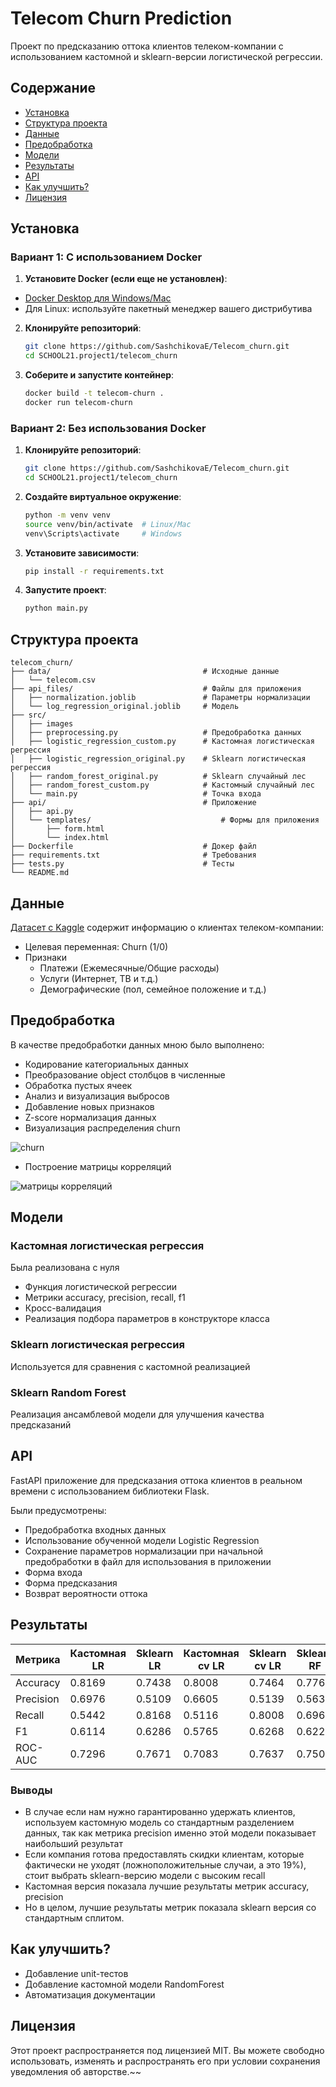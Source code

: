 # Telecom Churn Prediction

Проект по предсказанию оттока клиентов телеком-компании с использованием кастомной и sklearn-версии логистической регрессии.

## Содержание
- [Установка](#установка)
- [Структура проекта](#структура-проекта)
- [Данные](#данные)
- [Предобработка](#предобработка)
- [Модели](#модели)
- [Результаты](#результаты)
- [API](#api)
- [Как улучшить?](#как-улучшить)
- [Лицензия](#лицензия)

## Установка

### Вариант 1: С использованием Docker

1. **Установите Docker (если еще не установлен)**:
 - [Docker Desktop для Windows/Mac](https://www.docker.com/products/docker-desktop)
 - Для Linux: используйте пакетный менеджер вашего дистрибутива

2. **Клонируйте репозиторий**:
   ```bash
   git clone https://github.com/SashchikovaE/Telecom_churn.git
   cd SCHOOL21.project1/telecom_churn
   ```

3. **Соберите и запустите контейнер**:
    ```bash
   docker build -t telecom-churn .
   docker run telecom-churn
   ```
   
### Вариант 2: Без использования Docker

1. **Клонируйте репозиторий**:
   ```bash
   git clone https://github.com/SashchikovaE/Telecom_churn.git
   cd SCHOOL21.project1/telecom_churn
   ```

2. **Создайте виртуальное окружение**:
    ``` bash
   python -m venv venv
   source venv/bin/activate  # Linux/Mac
   venv\Scripts\activate     # Windows
   ```

2. **Установите зависимости**:
    ``` bash
   pip install -r requirements.txt
   ```
   
3. **Запустите проект**:
    ``` bash
   python main.py
   ```

## Структура проекта
```
telecom_churn/
├── data/                                  # Исходные данные
│   └── telecom.csv          
├── api_files/                             # Файлы для приложения
│   ├── normalization.joblib               # Параметры нормализации
│   └── log_regression_original.joblib     # Модель
├── src/
│   ├── images
│   ├── preprocessing.py                   # Предобработка данных
│   ├── logistic_regression_custom.py      # Кастомная логистическая регрессия
│   ├── logistic_regression_original.py    # Sklearn логистическая регрессия
│   ├── random_forest_original.py          # Sklearn случайный лес
│   ├── random_forest_custom.py            # Кастомный случайный лес
│   └── main.py                            # Точка входа
├── api/                                   # Приложение
│   ├── api.py
│   └── templates/                             # Формы для приложения
│       ├── form.html
│       └── index.html  
├── Dockerfile                             # Докер файл
├── requirements.txt                       # Требования
├── tests.py                               # Тесты
└── README.md
```

## Данные

[Датасет с Kaggle](https://www.kaggle.com/datasets/blastchar/telco-customer-churn) содержит информацию о клиентах телеком-компании:

- Целевая переменная: Churn (1/0)
- Признаки
    - Платежи (Ежемесячные/Общие расходы)
    - Услуги (Интернет, ТВ и т.д.)
    - Демографические (пол, семейное положение и т.д.)
  
## Предобработка

В качестве предобработки данных мною было выполнено:
- Кодирование категориальных данных
- Преобразование object столбцов в численные
- Обработка пустых ячеек
- Анализ и визуализация выбросов
- Добавление новых признаков
- Z-score нормализация данных
- Визуализация распределения churn 

![churn](src/images/churn_distribution.png)
- Построение матрицы корреляций 
 
![матрицы корреляций](src/images/correlation_matrix.png)

## Модели

### Кастомная логистическая регрессия
Была реализована с нуля
- Функция логистической регрессии
- Метрики accuracy, precision, recall, f1
- Кросс-валидация
- Реализация подбора параметров в конструкторе класса

### Sklearn логистическая регрессия
Используется для сравнения с кастомной реализацией

### Sklearn Random Forest
Реализация ансамблевой модели для улучшения качества
предсказаний

## API
FastAPI приложение для предсказания оттока клиентов
в реальном времени с использованием библиотеки Flask.

Были предусмотрены:
- Предобработка входных данных
- Использование обученной модели Logistic Regression
- Сохранение параметров нормализации при начальной
предобработки в файл для использования в приложении
- Форма входа
- Форма предсказания
- Возврат вероятности оттока


## Результаты

| Метрика   | Кастомная LR | Sklearn LR | Кастомная cv LR | Sklearn cv LR | Sklearn RF | Sklearn cv RF |
|-----------|--------------|------------|-----------------|---------------|------------|---------------|
| Accuracy  | 0.8169       | 0.7438     | 0.8008          | 0.7464        | 0.7761     | 0.7768        |
| Precision | 0.6976       | 0.5109     | 0.6605          | 0.5139        | 0.5632     | 0.5617        |
| Recall    | 0.5442       | 0.8168     | 0.5116          | 0.8008        | 0.6965     | 0.7196        |
| F1        | 0.6114       | 0.6286     | 0.5765          | 0.6268        | 0.6228     | 0.6305        |
| ROC-AUC   | 0.7296       | 0.7671     | 0.7083          | 0.7637        | 0.7507     | 0.7585        |

### Выводы
- В случае если нам нужно гарантированно удержать клиентов, 
используем кастомную модель со стандартным разделением данных,
так как метрика precision именно этой модели показывает
наибольший результат
- Если компания готова предоставлять скидки клиентам, 
которые фактически не уходят (ложноположительные случаи, 
а это 19%), стоит выбрать sklearn-версию модели с высоким 
recall
- Кастомная версия показала лучшие результаты метрик accuracy, 
precision
- Но в целом, лучшие результаты метрик показала sklearn версия со стандартным
сплитом.

## Как улучшить?

- Добавление unit-тестов
- Добавление кастомной модели RandomForest
- Автоматизация документации

## Лицензия
Этот проект распространяется под лицензией MIT. Вы можете 
свободно использовать, изменять и распространять его при условии 
сохранения уведомления об авторстве.~~
